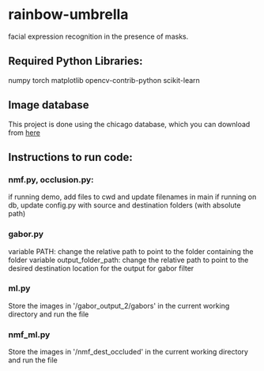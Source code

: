 # rainbow-umbrella
facial expression recognition in the presence of masks. 

## Required Python Libraries:
numpy torch matplotlib opencv-contrib-python scikit-learn

## Image database
This project is done using the chicago database, which you can download from [here](https://chicagofaces.org/default/)

## Instructions to run code:
### nmf.py, occlusion.py:
if running demo, add files to cwd and update filenames in main
if running on db, update config.py with source and destination folders (with absolute path)

### gabor.py
variable PATH: change the relative path to point to the folder containing the folder
variable output_folder_path: change the relative path to point to the desired destination location for the output for gabor filter

### ml.py
Store the images in '/gabor_output_2/gabors' in the current working directory and run the file

### nmf_ml.py
Store the images in '/nmf_dest_occluded' in the current working directory and run the file